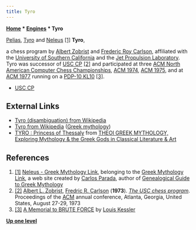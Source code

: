 ```yaml
---
title: Tyro
---
```

**[Home](Home "Home") \* [Engines](Engines "Engines") \* Tyro**



 [](http://www.maicar.com/GML/Neleus.html) [Pelias](https://en.wikipedia.org/wiki/Pelias), [Tyro](https://en.wikipedia.org/wiki/Tyro) and [Neleus](https://en.wikipedia.org/wiki/Neleus) <a id="cite-note-1" href="#cite-ref-1">[1]</a> 
**Tyro**,  

a chess program by [Albert Zobrist](Albert_Zobrist "Albert Zobrist") and [Frederic Roy Carlson](Frederic_Roy_Carlson "Frederic Roy Carlson"), affiliated with the [University of Southern California](University_of_Southern_California "University of Southern California") and the [Jet Propulsion Laboratory](https://en.wikipedia.org/wiki/Jet_Propulsion_Laboratory). Tyro was successor of [USC CP](USC_CP "USC CP") <a id="cite-note-2" href="#cite-ref-2">[2]</a> and participated at three [ACM North American Computer Chess Championships](ACM_North_American_Computer_Chess_Championship "ACM North American Computer Chess Championship"), [ACM 1974](ACM_1974 "ACM 1974"), [ACM 1975](ACM_1975 "ACM 1975"), and at [ACM 1977](ACM_1977 "ACM 1977") running on a [PDP-10 KL10](PDP-10 "PDP-10") <a id="cite-note-3" href="#cite-ref-3">[3]</a>. 






* [USC CP](USC_CP "USC CP")


## External Links


* [Tyro (disambiguation) from Wikipedia](https://en.wikipedia.org/wiki/Tyro_%28disambiguation%29)
* [Tyro from Wikipedia](https://en.wikipedia.org/wiki/Tyro) ([Greek mythology](https://en.wikipedia.org/wiki/Greek_mythology))
* [TYRO : Princess of Thessaly](http://www.theoi.com/Heroine/Tyro.html) from [THEOI GREEK MYTHOLOGY, Exploring Mythology & the Greek Gods in Classical Literature & Art](http://www.theoi.com/)


## References


1. <a id="cite-ref-1" href="#cite-note-1">[1]</a> [Neleus - Greek Mythology Link](http://www.maicar.com/GML/Neleus.html), belonging to the [Greek Mythology Link](http://homepage.mac.com/cparada/GML/index.html), a web site created by [Carlos Parada](http://homepage.mac.com/cparada/GML/AboutGML.html#carlos), author of [Genealogical Guide to Greek Mythology](http://homepage.mac.com/cparada/GML/AboutGML.html)
2. <a id="cite-ref-2" href="#cite-note-2">[2]</a> [Albert L. Zobrist](Albert_Zobrist "Albert Zobrist"), [Fredric R. Carlson](Frederic_Roy_Carlson "Frederic Roy Carlson") (**1973**). *[The USC chess program](http://portal.acm.org/citation.cfm?id=805705)*. Proceedings of the [ACM](ACM "ACM") annual conference, Atlanta, Georgia, United States, August 27-29, 1973
3. <a id="cite-ref-3" href="#cite-note-3">[3]</a> [A Memorial to BRUTE FORCE](http://www.lkessler.com/brutefor.shtml) by [Louis Kessler](Louis_Kessler "Louis Kessler")

**[Up one level](Engines "Engines")**







 
